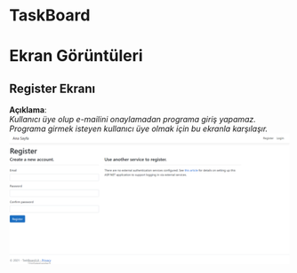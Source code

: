 # TaskBoard

# Ekran Görüntüleri
## Register Ekranı
<b>Açıklama</b>:<br>
<i>Kullanıcı üye olup e-mailini onaylamadan programa giriş yapamaz. Programa girmek isteyen kullanıcı üye olmak için bu ekranla karşılaşır.</i>
![Screen](Screenshot/register.PNG)